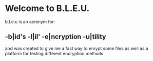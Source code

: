 # Welcome to B.L.E.U.
b.l.e.u is an acronym for:

-b|id's
-l|il'
-e|ncryption
-u|tility
-------
and was created to give me a fast way to enrypt some files as well as a platform for testing different encryption methods
